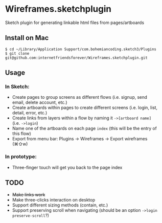 # Wireframes.sketchplugin
Sketch plugin for generating linkable html files from pages/artboards

## Install on Mac
```
$ cd ~/Library/Application Support/com.bohemiancoding.sketch3/Plugins
$ git clone git@github.com:internetfriendsforever/Wireframes.sketchplugin.git
```

## Usage

### In Sketch:

- Create pages to group screens as different flows (i.e. signup, send email, delete account, etc.)
- Create artboards within pages to create different screens (i.e. login, list, detail, error, etc.)
- Create links from layers within a flow by naming it `->[artboard name]` (i.e. `->login`)
- Name one of the artboards on each page `index` (this will be the entry of this flow)
- Export from menu bar: Plugins -> Wireframes -> Export wireframes (⌘⇧w)

### In prototype:

- Three-finger touch will get you back to the page index

## TODO
- ~~Make links work~~
- Make three-clicks interaction on desktop
- Support different sizing methods (contain, etc.)
- Support preserving scroll when navigating (should be an option `->login preserve-scroll`?)
